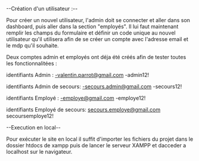 --Création d'un utilisateur :--

Pour créer un nouvel utilisateur, l'admin doit se connecter et aller dans son dashboard, puis aller dans la section "employés".
Il lui faut maintenant remplir les champs du formulaire et définir un code unique au nouvel utilisateur qu'il utilisera afin de se créer un compte avec l'adresse email et le mdp qu'il souhaite.

Deux comptes admin et employés ont déja été créés afin de tester toutes les fonctionnalitées :


identifiants Admin :
-valentin.parrot@gmail.com
-admin12!

identifiants Admin de secours:
-secours.admin@gmail.com
-secours12!


identifiants Employé :
-employe@gmail.com
-employe12!

identifiants Employé de secours:
secours.employe@gmail.com
secoursemploye12!





--Execution en local--

Pour exécuter le site en local il suffit d'importer les fichiers du projet dans le dossier htdocs de xampp puis de lancer le serveur XAMPP et dacceder a localhost sur le navigateur.